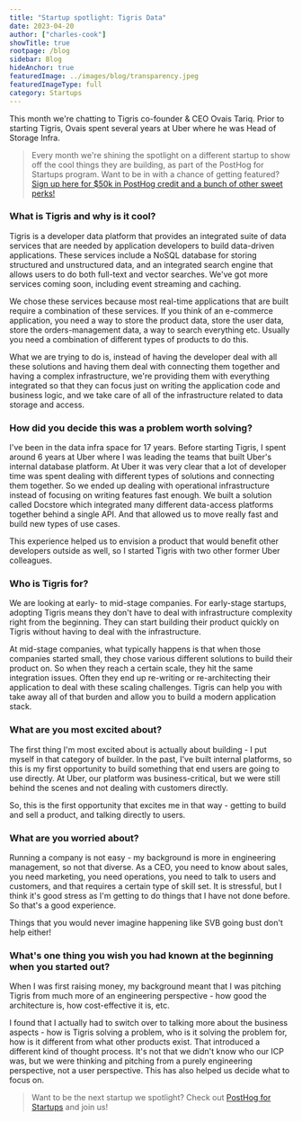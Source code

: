 ```yaml
---
title: "Startup spotlight: Tigris Data"
date: 2023-04-20
author: ["charles-cook"]
showTitle: true
rootpage: /blog
sidebar: Blog
hideAnchor: true
featuredImage: ../images/blog/transparency.jpeg
featuredImageType: full
category: Startups
---
```


This month we're chatting to Tigris co-founder & CEO Ovais Tariq. Prior to starting Tigris, Ovais spent several years at Uber where he was Head of Storage Infra.

> Every month we're shining the spotlight on a different startup to show off the cool things they are building, as part of the PostHog for Startups program. Want to be in with a chance of getting featured? [Sign up here for $50k in PostHog credit and a bunch of other sweet perks!](/startups) 

### What is Tigris and why is it cool?

Tigris is a developer data platform that provides an integrated suite of data services that are needed by application developers to build data-driven applications. These services include a NoSQL database for storing structured and unstructured data, and an integrated search engine that allows users to do both full-text and vector searches. We've got more services coming soon, including event streaming and caching.

We chose these services because most real-time applications that are built require a combination of these services. If you think of an e-commerce application, you need a way to store the product data, store the user data, store the orders-management data, a way to search everything etc. Usually you need a combination of different types of products to do this. 

What we are trying to do is, instead of having the developer deal with all these solutions and having them deal with connecting them together and having a complex infrastructure, we're providing them with everything integrated so that they can focus just on writing the application code and business logic, and we take care of all of the infrastructure related to data storage and access.

### How did you decide this was a problem worth solving?

I've been in the data infra space for 17 years. Before starting Tigris, I spent around 6 years at Uber where I was leading the teams that built Uber's internal database platform. At Uber it was very clear that a lot of developer time was spent dealing with different types of solutions and connecting them together. So we ended up dealing with operational infrastructure instead of focusing on writing features fast enough. We built a solution called Docstore which integrated many different data-access platforms together behind a single API. And that allowed us to move really fast and build new types of use cases. 

This experience helped us to envision a product that would benefit other developers outside as well, so I started Tigris with two other former Uber colleagues.

### Who is Tigris for?

We are looking at early- to mid-stage companies. For early-stage startups, adopting Tigris means they don't have to deal with infrastructure complexity right from the beginning. They can start building their product quickly on Tigris without having to deal with the infrastructure. 

At mid-stage companies, what typically happens is that when those companies started small, they chose various different solutions to build their product on. So when they reach a certain scale, they hit the same integration issues. Often they end up re-writing or re-architecting their application to deal with these scaling challenges. Tigris can help you with take away all of that burden and allow you to build a modern application stack.

### What are you most excited about?

The first thing I'm most excited about is actually about building - I put myself in that category of builder. In the past, I've built internal platforms, so this is my first opportunity to build something that end users are going to use directly. At Uber, our platform was business-critical, but we were still behind the scenes and not dealing with customers directly. 

So, this is the first opportunity that excites me in that way - getting to build and sell a product, and talking directly to users.

### What are you worried about?

Running a company is not easy - my background is more in engineering management, so not that diverse. As a CEO, you need to know about sales, you need marketing, you need operations, you need to talk to users and customers, and that requires a certain type of skill set. It is stressful, but I think it's good stress as I'm getting to do things that I have not done before. So that's a good experience.

Things that you would never imagine happening like SVB going bust don't help either!

### What's one thing you wish you had known at the beginning when you started out?

When I was first raising money, my background meant that I was pitching Tigris from much more of an engineering perspective - how good the architecture is, how cost-effective it is, etc. 

I found that I actually had to switch over to talking more about the business aspects - how is Tigris solving a problem, who is it solving the problem for, how is it different from what other products exist. That introduced a different kind of thought process. It's not that we didn't know who our ICP was, but we were thinking and pitching from a purely engineering perspective, not a user perspective. This has also helped us decide what to focus on. 

> Want to be the next startup we spotlight? Check out [PostHog for Startups](/startups) and join us!

